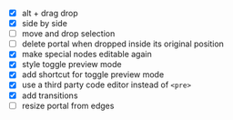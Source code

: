 - [x] alt + drag drop
- [x] side by side
- [ ] move and drop selection
- [ ] delete portal when dropped inside its original position
- [x] make special nodes editable again
- [x] style toggle preview mode
- [x] add shortcut for toggle preview mode
- [x] use a third party code editor instead of `<pre>`
- [x] add transitions
- [ ] resize portal from edges
